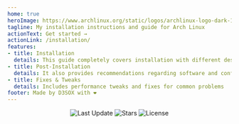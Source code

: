 ```yaml
---
home: true
heroImage: https://www.archlinux.org/static/logos/archlinux-logo-dark-1200dpi.b42bd35d5916.png
tagline: My installation instructions and guide for Arch Linux
actionText: Get started →
actionLink: /installation/
features:
- title: Installation
  details: This guide completely covers installation with different desktop environments on BIOS and UEFI
- title: Post-Installation
  details: It also provides recommendations regarding software and configuration
- title: Fixes & Tweaks
  details: Includes performance tweaks and fixes for common problems
footer: Made by D3SOX with ❤️
---
```


<div align="center">
    <img src="https://img.shields.io/github/last-commit/D3S0X/arch-installation.svg?style=for-the-badge&label=Last%20update" alt="Last Update" />
    <img src="https://img.shields.io/github/stars/D3S0X/arch-installation?style=for-the-badge" alt="Stars">
    <img src="https://img.shields.io/github/license/D3S0X/arch-installation?style=for-the-badge" alt="License">
</div>
